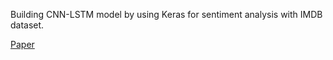 Building CNN-LSTM model by using Keras for sentiment analysis with IMDB dataset.


[Paper](https://www.researchgate.net/publication/321259272_Multi-channel_LSTM-CNN_model_for_Vietnamese_sentiment_analysis)
